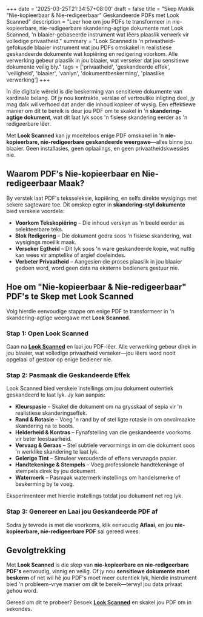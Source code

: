 +++
date = '2025-03-25T21:34:57+08:00'
draft = false
title = "Skep Maklik \"Nie-kopieerbaar & Nie-redigeerbaar\" Geskandeerde PDFs met Look Scanned"
description = "Leer hoe om jou PDFs te transformeer in nie-kopieerbare, nie-redigeerbare skandering-agtige dokumente met Look Scanned, 'n blaaier-gebaseerde instrument wat lêers plaaslik verwerk vir volledige privaatheid."
summary = "Look Scanned is 'n privaatheid-gefokusde blaaier instrument wat jou PDFs omskakel in realistiese geskandeerde dokumente wat kopiëring en redigering voorkom. Alle verwerking gebeur plaaslik in jou blaaier, wat verseker dat jou sensitiewe dokumente veilig bly."
tags = ['privaatheid', 'geskandeerde effek', 'veiligheid', 'blaaier', 'vanlyn', 'dokumentbeskerming', 'plaaslike verwerking']
+++

In die digitale wêreld is die beskerming van sensitiewe dokumente van kardinale belang. Of jy nou kontrakte, verslae of vertroulike inligting deel, jy mag dalk wil verhoed dat ander die inhoud kopieer of wysig. Een effektiewe manier om dit te bereik is deur jou PDF om te skakel in 'n **skandering-agtige dokument**, wat dit laat lyk soos 'n fisiese skandering eerder as 'n redigeerbare lêer.

Met **Look Scanned** kan jy moeiteloos enige PDF omskakel in 'n **nie-kopieerbare, nie-redigeerbare geskandeerde weergawe**—alles binne jou blaaier. Geen installasies, geen oplaaiings, en geen privaatheidskwessies nie.

## Waarom PDF's Nie-kopieerbaar en Nie-redigeerbaar Maak?

By verstek laat PDF's teksseleksie, kopiëring, en selfs direkte wysigings met sekere sagteware toe. Dit omskep egter in **skandering-styl dokumente** bied verskeie voordele:

- **Voorkom Tekskopiëring** – Die inhoud verskyn as 'n beeld eerder as selekteerbare teks.
- **Blok Redigering** – Die dokument gedra soos 'n fisiese skandering, wat wysigings moeilik maak.
- **Verseker Egtheid** – Dit lyk soos 'n ware geskandeerde kopie, wat nuttig kan wees vir amptelike of argief doeleindes.
- **Verbeter Privaatheid** – Aangesien die proses plaaslik in jou blaaier gedoen word, word geen data na eksterne bedieners gestuur nie.

## Hoe om "Nie-kopieerbaar & Nie-redigeerbaar" PDF's te Skep met Look Scanned

Volg hierdie eenvoudige stappe om enige PDF te transformeer in 'n skandering-agtige weergawe met **Look Scanned**.

### Stap 1: Open Look Scanned

Gaan na **[Look Scanned](https://lookscanned.io)** en laai jou PDF-lêer. Alle verwerking gebeur direk in jou blaaier, wat volledige privaatheid verseker—jou lêers word nooit opgelaai of gestoor op enige bediener nie.

### Stap 2: Pasmaak die Geskandeerde Effek

Look Scanned bied verskeie instellings om jou dokument outentiek geskandeerd te laat lyk. Jy kan aanpas:

- **Kleurspasie** – Skakel die dokument om na grysskaal of sepia vir 'n realistiese skanderingseffek.
- **Rand & Rotasie** – Voeg 'n rand by of stel ligte rotasie in om onvolmaakte skandering na te boots.
- **Helderheid & Kontras** – Fynafstelling van die geskandeerde voorkoms vir beter leesbaarheid.
- **Vervaag & Geraas** – Stel subtiele vervormings in om die dokument soos 'n werklike skandering te laat lyk.
- **Gelerige Tint** – Simuleer verouderde of effens vervaagde papier.
- **Handtekeninge & Stempels** – Voeg professionele handtekeninge of stempels direk by jou dokument.
- **Watermerk** – Pasmaak watermerk instellings om handelsmerke of beskerming by te voeg.

Eksperimenteer met hierdie instellings totdat jou dokument net reg lyk.

### Stap 3: Genereer en Laai jou Geskandeerde PDF af

Sodra jy tevrede is met die voorkoms, klik eenvoudig **Aflaai**, en jou **nie-kopieerbare, nie-redigeerbare PDF** sal gereed wees.

## Gevolgtrekking

Met **Look Scanned** is die skep van **nie-kopieerbare en nie-redigeerbare PDF's** eenvoudig, vinnig en veilig. Of jy nou **sensitiewe dokumente moet beskerm** of net wil hê jou PDF's moet meer outentiek lyk, hierdie instrument bied 'n probleem-vrye manier om dit te bereik—terwyl jou data privaat gehou word.

Gereed om dit te probeer? Besoek **[Look Scanned](https://lookscanned.io)** en skakel jou PDF om in sekondes.